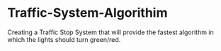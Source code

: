 # Traffic-System-Algorithim
Creating a Traffic Stop System that will provide the fastest algorithm in which the lights should turn green/red.
